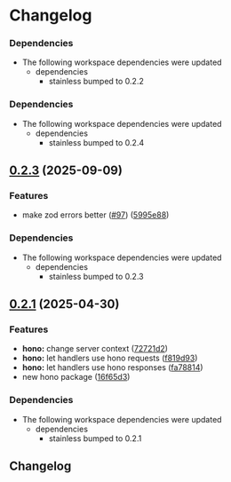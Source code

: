 # Changelog

### Dependencies

* The following workspace dependencies were updated
  * dependencies
    * stainless bumped to 0.2.2

### Dependencies

* The following workspace dependencies were updated
  * dependencies
    * stainless bumped to 0.2.4

## [0.2.3](https://github.com/stainless-api/stl-api/compare/hono-v0.2.2...hono-v0.2.3) (2025-09-09)


### Features

* make zod errors better ([#97](https://github.com/stainless-api/stl-api/issues/97)) ([5995e88](https://github.com/stainless-api/stl-api/commit/5995e883a7c8a88c45b74b4ba433f6bea1c139f5))


### Dependencies

* The following workspace dependencies were updated
  * dependencies
    * stainless bumped to 0.2.3

## [0.2.1](https://github.com/stainless-api/stl-api/compare/hono-v0.2.0...hono-v0.2.1) (2025-04-30)


### Features

* **hono:** change server context ([72721d2](https://github.com/stainless-api/stl-api/commit/72721d2a8e61f19e72a445244b1413d5ad4501d3))
* **hono:** let handlers use hono requests ([f819d93](https://github.com/stainless-api/stl-api/commit/f819d937b2a0afa42481c39200959c6ace7c9faf))
* **hono:** let handlers use hono responses ([fa78814](https://github.com/stainless-api/stl-api/commit/fa7881418a71917ae2879bdd595b16450794622e))
* new hono package ([16f65d3](https://github.com/stainless-api/stl-api/commit/16f65d3e4d2c7a53d9d1c57040f006f1cca190e1))


### Dependencies

* The following workspace dependencies were updated
  * dependencies
    * stainless bumped to 0.2.1

## Changelog

